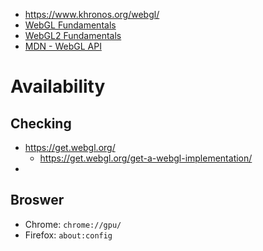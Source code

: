 - https://www.khronos.org/webgl/
- [WebGL Fundamentals](https://webglfundamentals.org/) 
- [WebGL2 Fundamentals](https://webgl2fundamentals.org/) 
- [MDN - WebGL API](https://developer.mozilla.org/en-US/docs/Web/API/WebGL_API) 


# Availability

## Checking
- https://get.webgl.org/
	- https://get.webgl.org/get-a-webgl-implementation/
- 

## Broswer
- Chrome: `chrome://gpu/`
- Firefox: `about:config`
